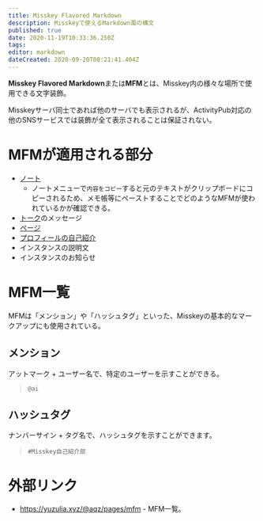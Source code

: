 ```yaml
---
title: Misskey Flavored Markdown
description: Misskeyで使えるMarkdown風の構文
published: true
date: 2020-11-19T10:33:36.250Z
tags: 
editor: markdown
dateCreated: 2020-09-20T08:21:41.404Z
---
```


**Misskey Flavored Markdown**または**MFM**とは、Misskey内の様々な場所で使用できる文字装飾。

Misskeyサーバ同士であれば他のサーバでも表示されるが、ActivityPub対応の他のSNSサービスでは装飾が全て表示されることは保証されない。

# MFMが適用される部分
- [ノート](/function/note)
  * ノートメニューで`内容をコピー`すると元のテキストがクリップボードにコピーされるため、メモ帳等にペーストすることでどのようなMFMが使われているかが確認できる。
- [トーク](/function/messaging)のメッセージ
- [ページ](/function/page)
- [プロフィールの自己紹介](/function/user_profile)
- インスタンスの説明文
- インスタンスのお知らせ

# MFM一覧
MFMは「メンション」や「ハッシュタグ」といった、Misskeyの基本的なマークアップにも使用されている。
## メンション
アットマーク + ユーザー名で、特定のユーザーを示すことができる。
> `@ai`
## ハッシュタグ
ナンバーサイン + タグ名で、ハッシュタグを示すことができます。
> `#Misskey自己紹介部`


# 外部リンク
- https://yuzulia.xyz/@aqz/pages/mfm - MFM一覧。

